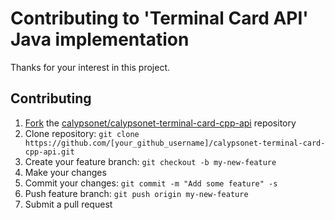 # Contributing to 'Terminal Card API' Java implementation

Thanks for your interest in this project.

## Contributing

1. [Fork](https://help.github.com/articles/fork-a-repo) the [calypsonet/calypsonet-terminal-card-cpp-api](https://github.com/calypsonet/calypsonet-terminal-card-cpp-api) repository
2. Clone repository: `git clone https://github.com/[your_github_username]/calypsonet-terminal-card-cpp-api.git`
3. Create your feature branch: `git checkout -b my-new-feature`
4. Make your changes
5. Commit your changes: `git commit -m "Add some feature" -s`
6. Push feature branch: `git push origin my-new-feature`
7. Submit a pull request